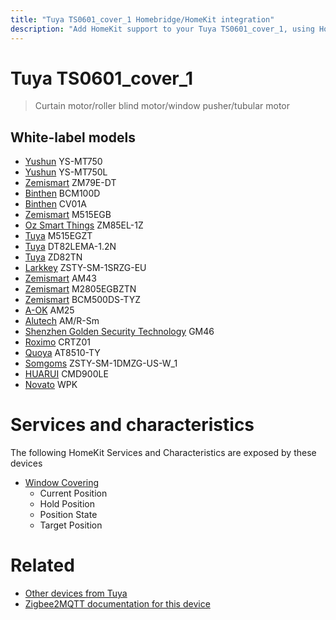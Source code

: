 ```yaml
---
title: "Tuya TS0601_cover_1 Homebridge/HomeKit integration"
description: "Add HomeKit support to your Tuya TS0601_cover_1, using Homebridge, Zigbee2MQTT and homebridge-z2m."
---
```

<!---
This file has been GENERATED using src/docgen/docgen.ts
DO NOT EDIT THIS FILE MANUALLY!
-->
# Tuya TS0601_cover_1
> Curtain motor/roller blind motor/window pusher/tubular motor


## White-label models
* [Yushun](../index.md#yushun) YS-MT750
* [Yushun](../index.md#yushun) YS-MT750L
* [Zemismart](../index.md#zemismart) ZM79E-DT
* [Binthen](../index.md#binthen) BCM100D
* [Binthen](../index.md#binthen) CV01A
* [Zemismart](../index.md#zemismart) M515EGB
* [Oz Smart Things](../index.md#oz_smart_things) ZM85EL-1Z
* [Tuya](../index.md#tuya) M515EGZT
* [Tuya](../index.md#tuya) DT82LEMA-1.2N
* [Tuya](../index.md#tuya) ZD82TN
* [Larkkey](../index.md#larkkey) ZSTY-SM-1SRZG-EU
* [Zemismart](../index.md#zemismart) AM43
* [Zemismart](../index.md#zemismart) M2805EGBZTN
* [Zemismart](../index.md#zemismart) BCM500DS-TYZ
* [A-OK](../index.md#a-ok) AM25
* [Alutech](../index.md#alutech) AM/R-Sm
* [Shenzhen Golden Security Technology](../index.md#shenzhen_golden_security_technology) GM46
* [Roximo](../index.md#roximo) CRTZ01
* [Quoya](../index.md#quoya) AT8510-TY
* [Somgoms](../index.md#somgoms) ZSTY-SM-1DMZG-US-W_1
* [HUARUI](../index.md#huarui) CMD900LE
* [Novato](../index.md#novato) WPK

# Services and characteristics
The following HomeKit Services and Characteristics are exposed by
these devices

* [Window Covering](../../cover.md)
  * Current Position
  * Hold Position
  * Position State
  * Target Position


# Related
* [Other devices from Tuya](../index.md#tuya)
* [Zigbee2MQTT documentation for this device](https://www.zigbee2mqtt.io/devices/TS0601_cover_1.html)
